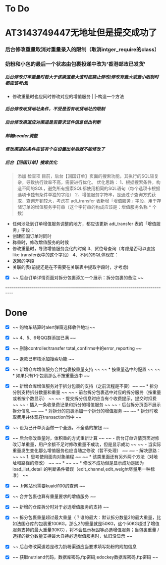 # To Do

# AT3143749447无地址但是提交成功了

### 后台修改重量取消对重量录入的限制（取消intger_require的class）

### 奶粉和小包的最后一个状态由包裹投递中改为'香港邮政已发货'

##### 后台修改订单重量时若大于该渠道最大值时应禁止修改(修改有最大或最小限制时都应该考虑)
- 修改重量时也应同时修改对应的增值服务
       |
       |-构造一个方法

##### 后台修改收货地址条件，不受是否有收货地址的限制

##### 后台修改渠道应对渠道是否要求证件信息做出判断

##### 邮箱header调整

##### 修改渠道的条件应该有个在设置出单后就不能修改了


##### 后台【回国订单】搜索优化 
> 添加 检查项
目前，后台【回国订单】页面的搜索功能，其执行的SQL较复杂，导致执行效率不高，需要进行优化。
优化思路：
1、根据搜索条件，构造不同的SQL，避免所有搜索SQL都使用相同的SQL语句（每个选项卡根据选项卡独有条件单独的字段）
2、增值服务字符串，是通过子查询方式获取，查询开销较大，考虑在 adi_transfer 表新增「增值服务」字段，用于存储订单的增值服务字符串（这个字符串的构成应该是：增值服务名称 * 个数）
* 任何涉及到订单增值服务调整的地方，都应该更新 adi_transfer 表的「增值服务」字段：
* 创建回国订单时同时
* 称重时，修改增值服务的时候
* 修改重量时，导致增值服务变化的时候
3、货位号查询（考虑是否可以直接like transfer表中的这个字段）
4、不同的SQL体现在：
* 返回的字段
* 关联的表(前提还是在不需要在关联表中提取字段时，才考虑)


- [x]  ~~ 后台订单详情页面对拆分包裹添加一个展示：拆分包裹的备注 ~~

<span class="red">----------------------------------------------------------------------------------</span>
# Done

- [x]  ~~ 购物车结算时alert弹窗选择收件地址~~
- [x]  ~~ 4、5、6号QQ群添加已满 ~~
- [x]  ~~ 删除controller/transfer total_confirms中的error_reporting ~~
- [x]  ~~ 退款已审核添加搜索功能 ~~
- [x]  ~~ 新增仓库增值服务合并包裹按重量支持 ~~
       ~~ * 按重量选中的配置 ~~
       ~~ * 如果只有1个包裹那么不按重量选中 ~~
- [x]  ~~ 新增仓库增值服务对于拆分包裹的支持（之前流程是不要）~~
       ~~     * 拆分分别支持拆分数量和重量 ~~
       ~~         - 前台拆分包裹选中对应的拆分服务（按重量或者按个数显示） ~~
       ~~         - 提交拆分信息时应当有个收费提示，提交时扣费 ~~
       ~~         - 插入一条收录费记录和拆分的增值服务 ~~
       ~~         - 后台拆分页面不展示拆分信息 ~~
       ~~     * 对拆分的包裹添加一个拆分的增值服务 ~~
       ~~     * 拆分时收取费用并体现在transaction当中 ~~
- [x]  ~~ 设为已开单页面做一个全选，不全选的按钮 ~~

- [x]  ~~ 后台修改重量时，体积重的方式重新计算 ~~
       ~~        - 后台订单详情页面对修改订单重量，用户余额不足时修改重量不成功，但是<span class="red">显示成功</span> ~~
       ~~        - 当实际重量发生变化那么增值服务也应当随之修改（暂不处理） ~~
       ~~     - 解决思路： ~~
       ~~     1. 思考使用面向对象编程 ~~
       ~~         * 该类里面还有另外两个方法（对地址和路径的修改） ~~
       ~~         *   ~~
       ~~         * 修改不成功但是显示成功是因为load_list_detail 的判断条件错误（edit_channel,edit_weight尽量用一种标准） ~~
- [x]  ~~ .fr网站也需要kuaidi100的查询 ~~

- [x]  ~~ 合并包裹也算有重量要求的增值服务 ~~

- [x]  ~~ 新增的仓库拆分时对于必选增值服务的支持 ~~

- [x]  ~~ 拆分包裹重量超过最大重量（？谁的最大：默认拆分数量2的最大重量，比如法国仓库的包裹重100KG，那么2的重量就是50KG，这个50KG超过了增值服务支持的最大重量30KG），将不会显示标固等必选增值服务；当包裹重量 / 选择的拆分数量支持最大自持必选增值服务时，依旧没显示 ~~
- [x]  ~~ 后台修改渠道若是改为奶粉渠道应当要求填写奶粉的附加信息
- [X]  ~~ 获取nutrland代码，数据库密码,ftp密码;edockey数据库密码,ftp密码 ~~


